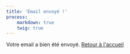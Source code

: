 ```yaml
---
title: 'Email envoyé !'
process:
    markdown: true
    twig: true
---
```


Votre email a bien été envoyé. <a href="/">Retour à l'accueil</a>
